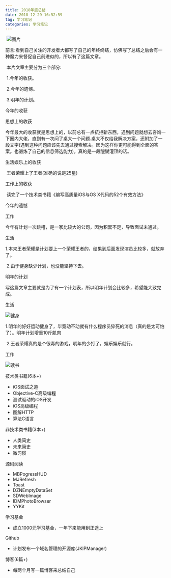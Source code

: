 ```yaml
---
title: 2018年度总结
date: 2018-12-29 16:52:59
tag: 学习笔记 
categories: 学习笔记
---
```


​	![图片](https://user-gold-cdn.xitu.io/2018/12/2/1676f0af490ee858?w=1080&h=658&f=jpeg&s=70619)

​	前言:看到自己关注的开发者大都写了自己的年终终结，仿佛写了总结之后会有一种魔力来督促自己前进似的，所以有了这篇文章。

​	本片文章主要分为三个部分:

​	1.今年的收获。

​	2.今年的遗憾。

​	3.明年的计划。

今年的收获

思想上的收获

​	今年最大的收获就是思想上的，以前总有一点抗拒新东西，遇到问题就想去咨询一下圈内大佬，直到有一次问了桌大一个问题.桌大不仅给我解决方案，还附加了一段文字(遇到这种问题应该先去通过搜索解决。因为这样你更可能得到全面的答案。也锻炼了自己的信息筛选能力)。真的是一段醍醐灌顶的话。

生活娱乐上的收获

​	王者荣耀上了王者(准确的说是25星)

工作上的收获

​	读完了一个技术类书籍《编写高质量iOS与OS X代码的52个有效方法》

今年的遗憾

工作

​	今年有计划一次跳槽，是一家比较大的公司，因为积累不足，导致面试未通过。

生活

​	1.本来王者荣耀是计划要上一个荣耀王者的，结果到后面发现演员比较多，就放弃了。

​         2.由于健身缺少计划，也没能坚持下去。

明年的计划

​	写这篇文章主要就是为了有一个计划表，所以明年计划会比较多，希望能大致完成。

生活

![健身](https://user-gold-cdn.xitu.io/2018/12/23/167db9542765516b?imageView2/0/w/1280/h/960/ignore-error/1)

​	1.明年的好好运动健身了，毕竟动不动就有什么程序员猝死的消息（真的是太可怕了）。明年计划增重10斤肌肉

​	2.王者荣耀真的是个很毒的游戏，明年的少打了，娱乐娱乐就行。

工作

![读书](https://user-gold-cdn.xitu.io/2018/12/23/167db9542734ef49?imageView2/0/w/1280/h/960/ignore-error/1)

技术类书籍(6本+)

- iOS面试之道
- Objective-C高级编程
- 测试驱动的iOS开发
- iOS高级编程
- 图解HTTP
- 算法C语言

非技术类书籍(3本+)

+ 人类简史
+ 未来简史
+ 微习惯

源码阅读

- MBPogressHUD
- MJRefresh
- Toast
- DZNEmptyDataSet
- SDWebImage
- IDMPhotoBrowser
- YYKit

学习基金

- 成立1000元学习基金，一年下来能用到正途上

Github

+ 计划发布一个域名管理的开源库(JKIPManager)

博客(6篇+)

+ 每两个月写一篇博客来总结自己